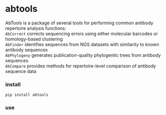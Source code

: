 # abtools  
  
AbTools is a package of several tools for performing common antibody repertoire analysis functions:  
`AbCorrect` corrects sequencing errors using either molecular barcodes or homology-based clustering  
`AbFinder` identifies sequences from NGS datasets with similarity to known antibody sequences  
`AbPhylogeny` generates publication-quality phylogentic trees from antibody sequences  
`AbCompare` provides methods for repertoire-level comparison of antibody sequence data  
  
### install  
`pip install abtools`  
  
### use  
  
  
  
  
